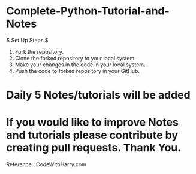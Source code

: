 # Complete-Python-Tutorial-and-Notes

$ Set Up Steps $

1. Fork the repository.
2. Clone the forked repository to your local system.
3. Make your changes in the code in your local system.
4. Push the code to forked repository in your GitHub.

# Daily 5 Notes/tutorials will be added

# If you would like to improve Notes and tutorials please contribute by creating pull requests. Thank You.

Reference : CodeWithHarry.com
